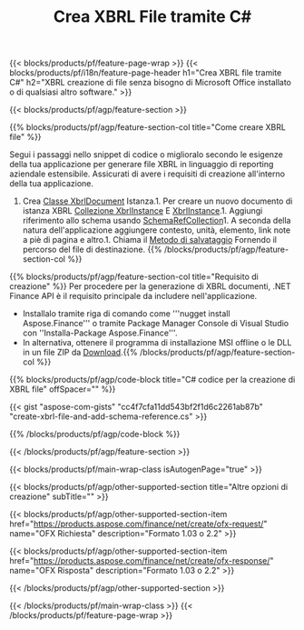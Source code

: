 ﻿---
title: Crea XBRL File tramite C#
description: Codice di esempio per la creazione di file XBRL. Utilizza API codice di esempio per la generazione di file batch XBRL all'interno di applicazioni basate su .NET. 
url: /it/net/create/xbrl/
family: finance
platformtag: net
feature: create
informat: XBRL
outformat: 
otherformats: 
---
{{< blocks/products/pf/feature-page-wrap >}}
{{< blocks/products/pf/i18n/feature-page-header h1="Crea XBRL file tramite C#" h2="XBRL creazione di file senza bisogno di Microsoft Office installato o di qualsiasi altro software." >}}

{{< blocks/products/pf/agp/feature-section >}}

{{% blocks/products/pf/agp/feature-section-col title="Come creare XBRL file" %}}

Segui i passaggi nello snippet di codice o miglioralo secondo le esigenze della tua applicazione per generare file XBRL in linguaggio di reporting aziendale estensibile. Assicurati di avere i requisiti di creazione all'interno della tua applicazione.

1. Crea [Classe XbrlDocument](https://apireference.aspose.com/finance/net/aspose.finance.xbrl/xbrldocument) Istanza.1. Per creare un nuovo documento di istanza XBRL [Collezione XbrlInstance](https://apireference.aspose.com/finance/net/aspose.finance.xbrl/xbrlinstancecollection) E [XbrlInstance](https://apireference.aspose.com/finance/net/aspose.finance.xbrl/xbrlinstance).1. Aggiungi riferimento allo schema usando [SchemaRefCollection](https://apireference.aspose.com/finance/net/aspose.finance.xbrl/schemarefcollection)1. A seconda della natura dell'applicazione aggiungere contesto, unità, elemento, link note a piè di pagina e altro.1. Chiama il [Metodo di salvataggio](https://apireference.aspose.com/finance/net/aspose.finance.xbrl.xbrldocument/save/methods/1) Fornendo il percorso del file di destinazione.
{{% /blocks/products/pf/agp/feature-section-col %}}

{{% blocks/products/pf/agp/feature-section-col title="Requisito di creazione" %}}
Per procedere per la generazione di XBRL documenti, .NET Finance API è il requisito principale da includere nell'applicazione. 
- Installalo tramite riga di comando come '''nugget install Aspose.Finance''' o tramite Package Manager Console di Visual Studio con ''Installa-Package Aspose.Finance'''.
- In alternativa, ottenere il programma di installazione MSI offline o le DLL in un file ZIP da [Download](https://downloads.aspose.com/finance/net).{{% /blocks/products/pf/agp/feature-section-col %}}

{{% blocks/products/pf/agp/code-block title="C# codice per la creazione di XBRL file" offSpacer="" %}}

{{< gist "aspose-com-gists" "cc4f7cfa11dd543bf2f1d6c2261ab87b" "create-xbrl-file-and-add-schema-reference.cs" >}}

{{% /blocks/products/pf/agp/code-block %}}

{{< /blocks/products/pf/agp/feature-section >}}

{{< blocks/products/pf/main-wrap-class isAutogenPage="true" >}}

{{< blocks/products/pf/agp/other-supported-section title="Altre opzioni di creazione" subTitle="" >}}

{{< blocks/products/pf/agp/other-supported-section-item href="https://products.aspose.com/finance/net/create/ofx-request/" name="OFX Richiesta" description="Formato 1.03 o 2.2" >}}

{{< blocks/products/pf/agp/other-supported-section-item href="https://products.aspose.com/finance/net/create/ofx-response/" name="OFX Risposta" description="Formato 1.03 o 2.2" >}}

{{< /blocks/products/pf/agp/other-supported-section >}}

{{< /blocks/products/pf/main-wrap-class >}}
{{< /blocks/products/pf/feature-page-wrap >}}